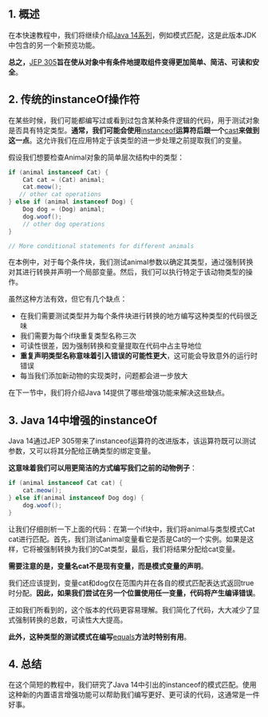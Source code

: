 ## 1. 概述

在本快速教程中，我们将继续介绍[Java 14系列](https://www.baeldung.com/tag/java-14)，例如模式匹配，这是此版本JDK中包含的另一个新预览功能。

**总之，**[JEP 305](https://openjdk.org/jeps/305)**旨在使从对象中有条件地提取组件变得更加简单、简洁、可读和安全**。

## 2. 传统的instanceOf操作符

在某些时候，我们可能都编写过或看到过包含某种条件逻辑的代码，用于测试对象是否具有特定类型。**通常，我们可能会使用**[instanceof](https://www.baeldung.com/java-instanceof)**运算符后跟一个**[cast](https://www.baeldung.com/java-type-casting)**来做到这一点**。这允许我们在应用特定于该类型的进一步处理之前提取我们的变量。

假设我们想要检查Animal对象的简单层次结构中的类型：

```java
if (animal instanceof Cat) {
    Cat cat = (Cat) animal;
    cat.meow();
   // other cat operations
} else if (animal instanceof Dog) {
    Dog dog = (Dog) animal;
    dog.woof();
    // other dog operations
}

// More conditional statements for different animals
```

在本例中，对于每个条件块，我们测试animal参数以确定其类型，通过强制转换对其进行转换并声明一个局部变量。然后，我们可以执行特定于该动物类型的操作。

虽然这种方法有效，但它有几个缺点：

-   在我们需要测试类型并为每个条件块进行转换的地方编写这种类型的代码很乏味
-   我们需要为每个if块重复类型名称三次
-   可读性很差，因为强制转换和变量提取在代码中占主导地位
-   **重复声明类型名称意味着引入错误的可能性更大**，这可能会导致意外的运行时错误
-   每当我们添加新动物的实现类时，问题都会进一步放大

在下一节中，我们将介绍Java 14提供了哪些增强功能来解决这些缺点。

## 3. Java 14中增强的instanceOf

Java 14通过JEP 305带来了instanceof运算符的改进版本，该运算符既可以测试参数，又可以将其分配给正确类型的绑定变量。

**这意味着我们可以用更简洁的方式编写我们之前的动物例子**：

```java
if (animal instanceof Cat cat) {
    cat.meow();
} else if(animal instanceof Dog dog) {
    dog.woof();
}
```

让我们仔细剖析一下上面的代码：在第一个if块中，我们将animal与类型模式Cat cat进行匹配。首先，我们测试animal变量看它是否是Cat的一个实例。如果是这样，它将被强制转换为我们的Cat类型，最后，我们将结果分配给cat变量。

**需要注意的是，变量名cat不是现有变量，而是模式变量的声明**。

我们还应该提到，变量cat和dog仅在范围内并在各自的模式匹配表达式返回true时分配。**因此，如果我们尝试在另一个位置使用任一变量，代码将产生编译错误**。

正如我们所看到的，这个版本的代码更容易理解。我们简化了代码，大大减少了显式强制转换的总数，可读性大大提高。

**此外，这种类型的测试模式在编写**[equals]()**方法时特别有用**。

## 4. 总结

在这个简短的教程中，我们研究了Java 14中引出的instanceof的模式匹配。使用这种新的内置语言增强功能可以帮助我们编写更好、更可读的代码，这通常是一件好事。